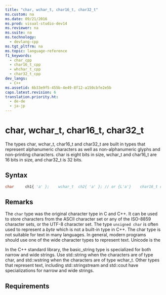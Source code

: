 ```yaml
---
title: "char, wchar_t, char16_t, char32_t"
ms.custom: na
ms.date: 09/21/2016
ms.prod: visual-studio-dev14
ms.reviewer: na
ms.suite: na
ms.technology: 
  - devlang-cpp
ms.tgt_pltfrm: na
ms.topic: language-reference
f1_keywords: 
  - char_cpp
  - char16_t_cpp
  - whchar_t_cpp
  - char32_t_cpp
dev_langs: 
  - C++
ms.assetid: 6b33e9f5-455b-4e49-8f12-a150cbfe2e5b
caps.latest.revision: 6
translation.priority.ht: 
  - de-de
  - ja-jp
---
```

# char, wchar_t, char16_t, char32_t
The types char, wchar_t, char16_t and char32_t are built in types that represent alphanumeric characters as well as non-alphanumeric glyphs and non-printing characters. char is eight bits in size, wchar_t and char16_t are 16 bits in size, and char32_t is 32 bits.  
  
## Syntax  
  
```vb  
char     ch1{ 'a' };    wchar_t  ch2{ 'a' }; // or {L'a'}    char16_t ch3{ L'a' };// or {L'a'}    char32_t ch4{ L'a' };// or {L'a'}  
```  
  
## Remarks  
 The `char` type was the original character type in C and C++. It can be used to store characters from the ASCII character set or any of the ISO-8859 character sets, or the UTF-8 character set. The type `unsigned char` is often used to represent a *byte* which is not a built-in type in C++. The char type is not suitable for text in many languages. In general, modern programs should use one of the wide character types to represent text. Unicode is the  
  
 In the C++ standard library, the basic_string type is specialized for both narrow and wide strings. Use std::string when the characters are of type char, and std::wstring when the characters are of type wchar_t. Other types that represent text, including std::stringstream and std::cout have specializations for narrow and wide strings.  
  
## Requirements